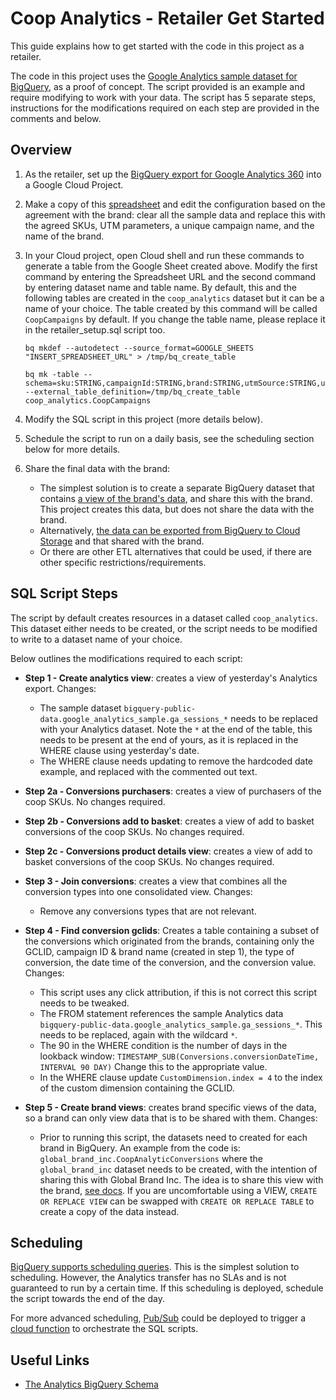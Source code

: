 # Coop Analytics - Retailer Get Started

This guide explains how to get started with the code in this project as a
retailer.

The code in this project uses the
[Google Analytics sample dataset for BigQuery](https://support.google.com/analytics/answer/7586738?hl=en),
as a proof of concept. The script provided is an example and require modifying
to work with your data. The script has 5 separate steps, instructions for the
modifications required on each step are provided in the comments and below.

## Overview

1.  As the retailer, set up the
    [BigQuery export for Google Analytics 360](https://support.google.com/analytics/answer/3437618?hl=en)
    into a Google Cloud Project.

1.  Make a copy of this
    [spreadsheet](https://docs.google.com/spreadsheets/d/1Mq5VPuDpJ64t6yC5RH2yvw2QQzO0Bkc0R_x2zh0RQek)
    and edit the configuration based on the agreement with the brand: clear all
    the sample data and replace this with the agreed SKUs, UTM parameters, a
    unique campaign name, and the name of the brand.

1.  In your Cloud project, open Cloud shell and run these commands to generate a
    table from the Google Sheet created above. Modify the first command by
    entering the Spreadsheet URL and the second command by entering dataset name
    and table name. By default, this and the following tables are created in the
    `coop_analytics` dataset but it can be a name of your choice. The table
    created by this command will be called `CoopCampaigns` by default. If you
    change the table name, please replace it in the retailer_setup.sql script
    too.

    ```
    bq mkdef --autodetect --source_format=GOOGLE_SHEETS "INSERT_SPREADSHEET_URL" > /tmp/bq_create_table

    bq mk -table --schema=sku:STRING,campaignId:STRING,brand:STRING,utmSource:STRING,utmMedium:STRING,utmCampaign:STRING --external_table_definition=/tmp/bq_create_table coop_analytics.CoopCampaigns
    ```

1.  Modify the SQL script in this project (more details below).

1.  Schedule the script to run on a daily basis, see the scheduling section
    below for more details.

1.  Share the final data with the brand:

    -   The simplest solution is to create a separate BigQuery dataset that
        contains
        [a view of the brand's data](https://cloud.google.com/bigquery/docs/share-access-views),
        and share this with the brand. This project creates this data, but does
        not share the data with the brand.
    -   Alternatively,
        [the data can be exported from BigQuery to Cloud Storage](https://cloud.google.com/bigquery/docs/exporting-data)
        and that shared with the brand.
    -   Or there are other ETL alternatives that could be used, if there are
        other specific restrictions/requirements.

## SQL Script Steps

The script by default creates resources in a dataset called `coop_analytics`.
This dataset either needs to be created, or the script needs to be modified to
write to a dataset name of your choice.

Below outlines the modifications required to each script:

-   **Step 1 - Create analytics view**: creates a view of yesterday's Analytics
    export. Changes:

    -   The sample dataset
        `bigquery-public-data.google_analytics_sample.ga_sessions_*` needs to be
        replaced with your Analytics dataset. Note the `*` at the end of the
        table, this needs to be present at the end of yours, as it is replaced
        in the WHERE clause using yesterday's date.
    -   The WHERE clause needs updating to remove the hardcoded date example,
        and replaced with the commented out text.

-   **Step 2a - Conversions purchasers**: creates a view of purchasers of the
    coop SKUs. No changes required.

-   **Step 2b - Conversions add to basket**: creates a view of add to basket
    conversions of the coop SKUs. No changes required.

-   **Step 2c - Conversions product details view**: creates a view of add to
    basket conversions of the coop SKUs. No changes required.

-   **Step 3 - Join conversions**: creates a view that combines all the
    conversion types into one consolidated view. Changes:

    -   Remove any conversions types that are not relevant.

-   **Step 4 - Find conversion gclids**: Creates a table containing a subset of
    the conversions which originated from the brands, containing only the GCLID,
    campaign ID & brand name (created in step 1), the type of conversion, the
    date time of the conversion, and the conversion value. Changes:

    -   This script uses any click attribution, if this is not correct this
        script needs to be tweaked.
    -   The FROM statement references the sample Analytics data
        `bigquery-public-data.google_analytics_sample.ga_sessions_*`. This needs
        to be replaced, again with the wildcard `*`.
    -   The 90 in the WHERE condition is the number of days in the lookback
        window: `TIMESTAMP_SUB(Conversions.conversionDateTime, INTERVAL 90 DAY)`
        Change this to the appropriate value.
    -   In the WHERE clause update `CustomDimension.index = 4` to the index of
        the custom dimension containing the GCLID.

-   **Step 5 - Create brand views**: creates brand specific views of the data,
    so a brand can only view data that is to be shared with them. Changes:

    -   Prior to running this script, the datasets need to created for each
        brand in BigQuery. An example from the code is:
        `global_brand_inc.CoopAnalyticConversions` where the `global_brand_inc`
        dataset needs to be created, with the intention of sharing this with
        Global Brand Inc. The idea is to share this view with the brand,
        [see docs](https://cloud.google.com/bigquery/docs/share-access-views).
        If you are uncomfortable using a VIEW, `CREATE OR REPLACE VIEW` can be
        swapped with `CREATE OR REPLACE TABLE` to create a copy of the data
        instead.


## Scheduling

[BigQuery supports scheduling queries](https://cloud.google.com/bigquery/docs/scheduling-queries).
This is the simplest solution to scheduling. However, the Analytics transfer has
no SLAs and is not guaranteed to run by a certain time. If this scheduling is
deployed, schedule the script towards the end of the day.

For more advanced scheduling,
[Pub/Sub](https://cloud.google.com/pubsub/docs/overview) could be deployed to
trigger a [cloud function](https://cloud.google.com/functions) to orchestrate
the SQL scripts.

## Useful Links

-   [The Analytics BigQuery Schema](https://support.google.com/analytics/answer/3437719?hl=en)
